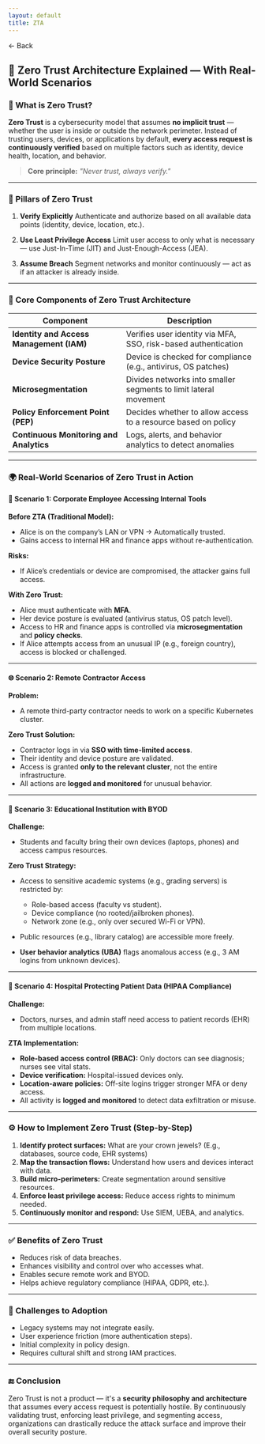 ```yaml
---
layout: default 
title: ZTA
---
```


<a href="https://anish7600.github.io/technical-writeups" style="text-decoration: none;">← Back</a>


## 🔐 Zero Trust Architecture Explained — With Real-World Scenarios

### 📌 What is Zero Trust?

**Zero Trust** is a cybersecurity model that assumes **no implicit trust** — whether the user is inside or outside the network perimeter. Instead of trusting users, devices, or applications by default, **every access request is continuously verified** based on multiple factors such as identity, device health, location, and behavior.

> **Core principle:** *"Never trust, always verify."*

---

### 🧱 Pillars of Zero Trust

1. **Verify Explicitly**
   Authenticate and authorize based on all available data points (identity, device, location, etc.).

2. **Use Least Privilege Access**
   Limit user access to only what is necessary — use Just-In-Time (JIT) and Just-Enough-Access (JEA).

3. **Assume Breach**
   Segment networks and monitor continuously — act as if an attacker is already inside.

---

### 🧰 Core Components of Zero Trust Architecture

| Component                                | Description                                                      |
| ---------------------------------------- | ---------------------------------------------------------------- |
| **Identity and Access Management (IAM)** | Verifies user identity via MFA, SSO, risk-based authentication   |
| **Device Security Posture**              | Device is checked for compliance (e.g., antivirus, OS patches)   |
| **Microsegmentation**                    | Divides networks into smaller segments to limit lateral movement |
| **Policy Enforcement Point (PEP)**       | Decides whether to allow access to a resource based on policy    |
| **Continuous Monitoring and Analytics**  | Logs, alerts, and behavior analytics to detect anomalies         |

---

### 🌍 Real-World Scenarios of Zero Trust in Action

#### 🏢 Scenario 1: Corporate Employee Accessing Internal Tools

**Before ZTA (Traditional Model):**

* Alice is on the company’s LAN or VPN → Automatically trusted.
* Gains access to internal HR and finance apps without re-authentication.

**Risks:**

* If Alice’s credentials or device are compromised, the attacker gains full access.

**With Zero Trust:**

* Alice must authenticate with **MFA**.
* Her device posture is evaluated (antivirus status, OS patch level).
* Access to HR and finance apps is controlled via **microsegmentation** and **policy checks**.
* If Alice attempts access from an unusual IP (e.g., foreign country), access is blocked or challenged.

---

#### 🌐 Scenario 2: Remote Contractor Access

**Problem:**

* A remote third-party contractor needs to work on a specific Kubernetes cluster.

**Zero Trust Solution:**

* Contractor logs in via **SSO with time-limited access**.
* Their identity and device posture are validated.
* Access is granted **only to the relevant cluster**, not the entire infrastructure.
* All actions are **logged and monitored** for unusual behavior.

---

#### 🏫 Scenario 3: Educational Institution with BYOD

**Challenge:**

* Students and faculty bring their own devices (laptops, phones) and access campus resources.

**Zero Trust Strategy:**

* Access to sensitive academic systems (e.g., grading servers) is restricted by:

  * Role-based access (faculty vs student).
  * Device compliance (no rooted/jailbroken phones).
  * Network zone (e.g., only over secured Wi-Fi or VPN).
* Public resources (e.g., library catalog) are accessible more freely.
* **User behavior analytics (UBA)** flags anomalous access (e.g., 3 AM logins from unknown devices).

---

#### 🏥 Scenario 4: Hospital Protecting Patient Data (HIPAA Compliance)

**Challenge:**

* Doctors, nurses, and admin staff need access to patient records (EHR) from multiple locations.

**ZTA Implementation:**

* **Role-based access control (RBAC):** Only doctors can see diagnosis; nurses see vital stats.
* **Device verification:** Hospital-issued devices only.
* **Location-aware policies:** Off-site logins trigger stronger MFA or deny access.
* All activity is **logged and monitored** to detect data exfiltration or misuse.

---

### ⚙️ How to Implement Zero Trust (Step-by-Step)

1. **Identify protect surfaces:** What are your crown jewels? (E.g., databases, source code, EHR systems)
2. **Map the transaction flows:** Understand how users and devices interact with data.
3. **Build micro-perimeters:** Create segmentation around sensitive resources.
4. **Enforce least privilege access:** Reduce access rights to minimum needed.
5. **Continuously monitor and respond:** Use SIEM, UEBA, and analytics.

---

### ✅ Benefits of Zero Trust

* Reduces risk of data breaches.
* Enhances visibility and control over who accesses what.
* Enables secure remote work and BYOD.
* Helps achieve regulatory compliance (HIPAA, GDPR, etc.).

---

### 🚧 Challenges to Adoption

* Legacy systems may not integrate easily.
* User experience friction (more authentication steps).
* Initial complexity in policy design.
* Requires cultural shift and strong IAM practices.

---

### 🔚 Conclusion

Zero Trust is not a product — it's a **security philosophy and architecture** that assumes every access request is potentially hostile. By continuously validating trust, enforcing least privilege, and segmenting access, organizations can drastically reduce the attack surface and improve their overall security posture.
